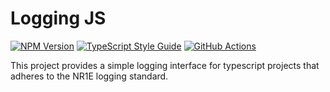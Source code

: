 # Logging JS

[![NPM Version][npm-image]][npm-url]
[![TypeScript Style Guide][gts-image]][gts-url]
[![GitHub Actions][github-image]][github-url] 

This project provides a simple logging interface for typescript projects that
adheres to the NR1E logging standard.

[github-url]: https://github.com/nr1etech/logging-js/actions
[github-image]: https://github.com/nr1etech/logging-js/workflows/ci/badge.svg
[npm-url]: https://npmjs.org/package/@nr1e/logging-js
[npm-image]: https://img.shields.io/npm/v/@nre1/logging-js.svg
[gts-image]: https://img.shields.io/badge/code%20style-google-blueviolet.svg
[gts-url]: https://github.com/google/gts
